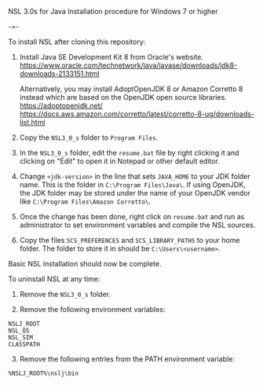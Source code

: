 
NSL 3.0s for Java
Installation procedure for Windows 7 or higher

-=-

To install NSL after cloning this repository:

1.  Install Java SE Development Kit 8 from Oracle's website.
    https://www.oracle.com/technetwork/java/javase/downloads/jdk8-downloads-2133151.html

    Alternatively, you may install AdoptOpenJDK 8 or Amazon Corretto 8 instead
    which are based on the OpenJDK open source libraries.
    https://adoptopenjdk.net/
    https://docs.aws.amazon.com/corretto/latest/corretto-8-ug/downloads-list.html

2.  Copy the `NSL3_0_s` folder to `Program Files`.

3.  In the `NSL3_0_s` folder, edit the `resume.bat` file by right clicking it and
    clicking on "Edit" to open it in Notepad or other default editor.

4.  Change `<jdk-version>` in the line that sets `JAVA_HOME` to your JDK folder name.
    This is the folder in `C:\Program Files\Java\`.
    If using OpenJDK, the JDK folder may be stored under the name of your OpenJDK
    vendor like `C:\Program Files\Amazon Corretto\`.

5.  Once the change has been done, right click on `resume.bat` 
    and run as administrator to set environment variables
    and compile the NSL sources.

6.  Copy the files `SCS_PREFERENCES` and `SCS_LIBRARY_PATHS` to your home folder.
    The folder to store it in should be `C:\Users\<username>`.

Basic NSL installation should now be complete.

To uninstall NSL at any time:

1.  Remove the `NSL3_0_s` folder.

2.  Remove the following environment variables:
```
NSLJ_ROOT
NSL_OS
NSL_SIM
CLASSPATH
```

3. Remove the following entries from the PATH environment variable:
```
%NSLJ_ROOT%\nslj\bin
```
